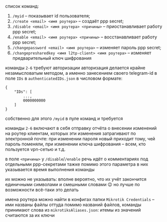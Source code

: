 список команд:
1. `/myid` – показывает id пользователя;
2. `/create <email> <имя роутера>` – создаёт ppp secret;
3. `/disable <email> <имя роутера> <причины>` – приостанавливает работу ppp secret;
4. `/enable <email> <имя роутера> <причины>` – восстанавливает работу ppp secret;
5. `/changepassword <email> <имя роутера>` – изменяет пароль ppp secret;
6. `/changepresharedkey <имя l2tp-client> <имя роутера>` – изменяет предварительный ключ шифрования

команды `2-6` требуют авторизации
авторизация делается крайне незамысловатым методом, а именно занесением своего telegram-id в поле `IDs` в `authenticatedIDs.json` в числовом формате:
```
{
    "IDs": [
        ...,
        0000000000
    ]
}
```
собственно для этого `/myid` в пуле команд и требуется  

команды `2-6` включают в себя отправку отчёта о внесении изменений на роутер клиентам, которых эти изменения затрагивают по электронной почте: при изменении пароля новый приходит тому, чей пароль поменяли, при изменении ключа шифрования – всем, кто пользуется vpn-сетью и т.д.

в поле `<причины>` у `/disable`/`/enable` речь идёт о комментариях под отдельными ppp-секретами
тажке помимо этого параметра в них указывается время выполнения команды

их можно не указывать: вполне вероятно, что их учёт закончится единичными символами и смешными словами 😉
но лучше по возможности всё-таки это делать

имена роутера можно найти в конфигах папки `Mikrotik Credentials` – ими названы файлы оттуда
помимо названий файлов, команды принимают слова из `mikrotiksAliases.json`: итемы из значений считаются за их ключи